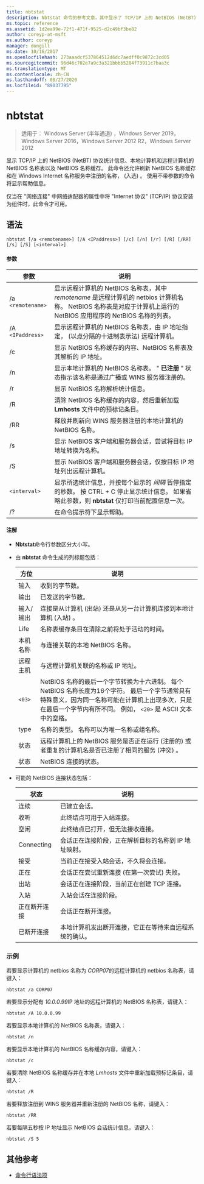 ```yaml
---
title: nbtstat
description: Nbtstat 命令的参考文章，其中显示了 TCP/IP 上的 NetBIOS (NetBT) 协议统计信息、本地计算机和远程计算机的 NetBIOS 名称表以及 NetBIOS 名称缓存。
ms.topic: reference
ms.assetid: 1d2ea99e-72f1-471f-9525-d2c49bf3be82
author: coreyp-at-msft
ms.author: coreyp
manager: dongill
ms.date: 10/16/2017
ms.openlocfilehash: 273aaadcf537864512d6dc7aedff0c9872c3cd05
ms.sourcegitcommit: 96d46c702e7a9c3a321bbbb5284f73911c7baa3c
ms.translationtype: MT
ms.contentlocale: zh-CN
ms.lasthandoff: 08/27/2020
ms.locfileid: "89037795"
---
```

# <a name="nbtstat"></a>nbtstat

> 适用于： Windows Server (半年通道) ，Windows Server 2019，Windows Server 2016，Windows Server 2012 R2，Windows Server 2012

显示 TCP/IP 上的 NetBIOS (NetBT) 协议统计信息、本地计算机和远程计算机的 NetBIOS 名称表以及 NetBIOS 名称缓存。 此命令还允许刷新 NetBIOS 名称缓存和在 Windows Internet 名称服务中注册的名称， (入选) 。 使用不带参数的命令将显示帮助信息。

仅当在 "网络连接" 中网络适配器的属性中将 "Internet 协议" (TCP/IP) 协议安装为组件时，此命令才可用。

## <a name="syntax"></a>语法

```
nbtstat [/a <remotename>] [/A <IPaddress>] [/c] [/n] [/r] [/R] [/RR] [/s] [/S] [<interval>]
```

#### <a name="parameters"></a>参数

| 参数 | 说明 |
| --------- | ----------- |
| /a `<remotename>` | 显示远程计算机的 NetBIOS 名称表，其中 *remotename* 是远程计算机的 netbios 计算机名称。 NetBIOS 名称表是对应于计算机上运行的 NetBIOS 应用程序的 NetBIOS 名称的列表。 |
| /A `<IPaddress>` | 显示远程计算机的 NetBIOS 名称表，由 IP 地址指定， (以点分隔的十进制表示法) 远程计算机。 |
| /c | 显示 NetBIOS 名称缓存的内容、NetBIOS 名称表及其解析的 IP 地址。 |
| /n | 显示本地计算机的 NetBIOS 名称表。 " **已注册** " 状态指示该名称是通过广播或 WINS 服务器注册的。 |
| /r | 显示 NetBIOS 名称解析统计信息。 |
| /R | 清除 NetBIOS 名称缓存的内容，然后重新加载 **Lmhosts** 文件中的预标记条目。 |
| /RR | 释放并刷新向 WINS 服务器注册的本地计算机的 NetBIOS 名称。 |
| /s | 显示 NetBIOS 客户端和服务器会话，尝试将目标 IP 地址转换为名称。 |
| /S | 显示 NetBIOS 客户端和服务器会话，仅按目标 IP 地址列出远程计算机。 |
| `<interval>` | 显示所选统计信息，并按每个显示的 *间隔* 暂停指定的秒数。 按 CTRL + C 停止显示统计信息。 如果省略此参数，则 **nbtstat** 仅打印当前配置信息一次。 |
| /? | 在命令提示符下显示帮助。 |

#### <a name="remarks"></a>注解

- **Nbtstat**命令行参数区分大小写。

- 由 **nbtstat** 命令生成的列标题包括：

    | 方位 | 说明 |
    | ------- | ----------- |
    | 输入 | 收到的字节数。 |
    | 输出 | 已发送的字节数。 |
    | 输入/输出 | 连接是从计算机 (出站) 还是从另一台计算机连接到本地计算机 (入站) 。 |
    | Life | 名称表缓存条目在清除之前将处于活动的时间。 |
    | 本机名称 | 与连接关联的本地 NetBIOS 名称。 |
    | 远程主机 | 与远程计算机关联的名称或 IP 地址。 |
    | `<03>` | NetBIOS 名称的最后一个字节转换为十六进制。 每个 NetBIOS 名称长度为16个字符。 最后一个字节通常具有特殊意义，因为同一名称可能在计算机上出现多次，只是在最后一个字节内有所不同。 例如， `<20>` 是 ASCII 文本中的空格。 |
    | type | 名称的类型。 名称可以为唯一名称或组名称。 |
    | 状态 | 远程计算机上的 NetBIOS 服务是否正在运行 (注册的) 或者重复的计算机名是否已注册了相同的服务 (冲突) 。 |
    | 状态 | NetBIOS 连接的状态。 |

- 可能的 NetBIOS 连接状态包括：

    | 状态 | 说明 |
    | ------- | ----------- |
    | 连续 | 已建立会话。 |
    | 收听 | 此终结点可用于入站连接。 |
    | 空闲 | 此终结点已打开，但无法接收连接。 |
    | Connecting | 会话正在连接阶段，正在解析目标的名称到 IP 地址映射。 |
    | 接受 | 当前正在接受入站会话，不久将会连接。 |
    | 正在 | 会话正在尝试重新连接 (在第一次尝试) 失败。 |
    | 出站 | 会话正在连接阶段，当前正在创建 TCP 连接。 |
    | 入站 | 入站会话在连接阶段。 |
    | 正在断开连接 | 会话正在断开连接。 |
    | 已断开连接 | 本地计算机发出断开连接，它正在等待来自远程系统的确认。 |

### <a name="examples"></a>示例

若要显示计算机的 netbios 名称为 *CORP07*的远程计算机的 netbios 名称表，请键入：

```
nbtstat /a CORP07
```

若要显示分配有 *10.0.0.99*IP 地址的远程计算机的 NetBIOS 名称表，请键入：

```
nbtstat /A 10.0.0.99
```

若要显示本地计算机的 NetBIOS 名称表，请键入：

```
nbtstat /n
```

若要显示本地计算机的 NetBIOS 名称缓存内容，请键入：

```
nbtstat /c
```

若要清除 NetBIOS 名称缓存并在本地 *Lmhosts* 文件中重新加载预标记条目，请键入：

```
nbtstat /R
```

若要释放注册到 WINS 服务器并重新注册的 NetBIOS 名称，请键入：

```
nbtstat /RR
```

若要每隔五秒按 IP 地址显示 NetBIOS 会话统计信息，请键入：

```
nbtstat /S 5
```

## <a name="additional-references"></a>其他参考

- [命令行语法项](command-line-syntax-key.md)
